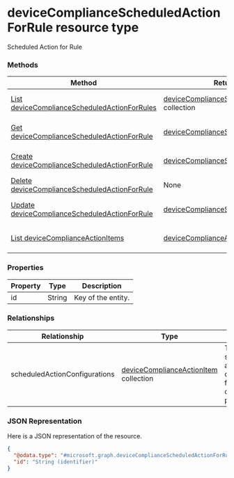 ﻿# deviceComplianceScheduledActionForRule resource type

Scheduled Action for Rule
### Methods
|Method|Return Type|Description|
|---|---|---|
|[List deviceComplianceScheduledActionForRules](../api/intune_deviceconfig_deviceComplianceScheduledActionForRule_list.md)|[deviceComplianceScheduledActionForRule](../resources/intune_deviceconfig_deviceComplianceScheduledActionForRule.md) collection|List properties and relationships of the [deviceComplianceScheduledActionForRule](../resources/intune_deviceconfig_deviceComplianceScheduledActionForRule.md) objects.|
|[Get deviceComplianceScheduledActionForRule](../api/intune_deviceconfig_deviceComplianceScheduledActionForRule_get.md)|[deviceComplianceScheduledActionForRule](../resources/intune_deviceconfig_deviceComplianceScheduledActionForRule.md)|Read properties and relationships of the [deviceComplianceScheduledActionForRule](../resources/intune_deviceconfig_deviceComplianceScheduledActionForRule.md) object.|
|[Create deviceComplianceScheduledActionForRule](../api/intune_deviceconfig_deviceComplianceScheduledActionForRule_create.md)|[deviceComplianceScheduledActionForRule](../resources/intune_deviceconfig_deviceComplianceScheduledActionForRule.md)|Create a new [deviceComplianceScheduledActionForRule](../resources/intune_deviceconfig_deviceComplianceScheduledActionForRule.md) object.|
|[Delete deviceComplianceScheduledActionForRule](../api/intune_deviceconfig_deviceComplianceScheduledActionForRule_delete.md)|None|Deletes a [deviceComplianceScheduledActionForRule](../resources/intune_deviceconfig_deviceComplianceScheduledActionForRule.md).|
|[Update deviceComplianceScheduledActionForRule](../api/intune_deviceconfig_deviceComplianceScheduledActionForRule_update.md)|[deviceComplianceScheduledActionForRule](../resources/intune_deviceconfig_deviceComplianceScheduledActionForRule.md)|Update the properties of a [deviceComplianceScheduledActionForRule](../resources/intune_deviceconfig_deviceComplianceScheduledActionForRule.md) object.|
|[List deviceComplianceActionItems](../api/intune_deviceconfig_deviceComplianceScheduledActionForRule_list_deviceComplianceActionItem.md)|[deviceComplianceActionItem](../resources/intune_deviceconfig_deviceComplianceActionItem.md) collection|Get the deviceComplianceActionItems from the scheduledActionConfigurations navigation property.|

### Properties
|Property|Type|Description|
|---|---|---|
|id|String|Key of the entity.|

### Relationships
|Relationship|Type|Description|
|---|---|---|
|scheduledActionConfigurations|[deviceComplianceActionItem](../resources/intune_deviceconfig_deviceComplianceActionItem.md) collection|The list of scheduled action configurations for this compliance policy.|

### JSON Representation
Here is a JSON representation of the resource.
<!-- {
  "blockType": "resource",
  "keyProperty": "id",
  "@odata.type": "microsoft.graph.deviceComplianceScheduledActionForRule"
}
-->
```json
{
  "@odata.type": "#microsoft.graph.deviceComplianceScheduledActionForRule",
  "id": "String (identifier)"
}
```


